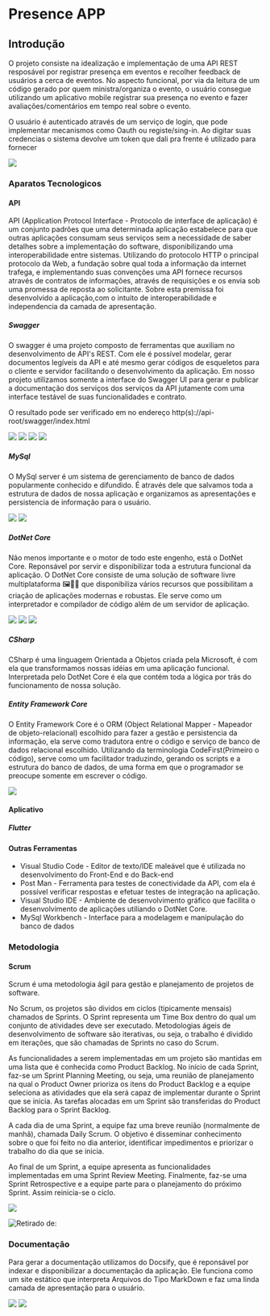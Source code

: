 # Presence APP
## Introdução

O projeto consiste na idealização e implementação de uma API REST resposável por registrar presença em eventos e recolher feedback de usuários a cerca de eventos. No aspecto funcional, por via da leitura de um código gerado por quem ministra/organiza o evento, o usuário consegue utilizando um aplicativo mobile registrar sua presença no evento e fazer avaliações/comentários em tempo real sobre o evento.

O usuário é autenticado através  de um serviço de login, que pode implementar mecanismos como Oauth ou registe/sing-in. Ao digitar suas credencias o sistema devolve um token que dali pra frente é utilizado para fornecer

![](images/applicationScheme.png)

### Aparatos Tecnologicos

#### API

API (Application Protocol Interface - Protocolo de interface de aplicação) é um conjunto padrões que uma determinada aplicação estabelece para que outras aplicações consumam seus serviços sem a necessidade de saber detalhes sobre a implementação do software, disponibilizando uma interoperabilidade entre sistemas.
Utilizando do protocolo HTTP o principal protocolo da Web, a fundação sobre qual toda a informação da internet trafega, e implementando suas convenções uma API fornece recursos através de contratos de informações, através de requisições e os envia sob uma promessa de reposta ao solicitante.
Sobre esta premissa foi desenvolvido a aplicação,com o intuito de interoperabilidade e independencia da camada de apresentação.

##### Swagger

O swagger é uma projeto composto de ferramentas que auxiliam no desenvolvimento de API's REST.
Com ele é possível modelar, gerar documentos legíveis da API e até mesmo gerar códigos de esqueletos para o cliente e servidor facilitando o desenvolvimento da aplicação.
Em nosso projeto utilizamos somente a interface do Swagger UI para gerar e publicar a documentação dos serviços dos serviços da API jutamente com uma interface testável de suas funcionalidades e contrato.

O resultado pode ser verificado em no endereço http(s)://api-root/swagger/index.html

![](images/swaggerHomePage.png)
![](images/swaggerAPIDocumentation.png)
![](images/swaggerRegisterRequest.png)
![](images/swaggerRegisterSucess.png)
##### MySql

O MySql server é um sistema de gerenciamento de banco de dados popularmente conhecido e difundido. É através dele que salvamos toda a estrutura de dados de nossa aplicação e organizamos as apresentações e persistencia de informação para o usuário.

![](images/MysqlServer.png)
![](images/MySqlWorkBenchUserCreated.png)

##### DotNet Core

Não menos importante e o motor de todo este engenho, está o DotNet Core. Reponsável por servir e disponibilizar toda a estrutura funcional da aplicação.
O DotNet Core consiste de uma solução de software livre multiplataforma 🖼🍎🐧 que disponibiliza vários recursos que possibilitam a criação de aplicações modernas e robustas. Ele serve como um interpretador e compilador de código além de um servidor de aplicação.

![](images/dotnetCore.png)
![](images/dotnetCLI.png)
![](images/dotNetCoreCsProj.png)

##### CSharp

CSharp é uma linguagem Orientada a Objetos criada pela Microsoft, é com ela que transformamos nossas idéias em uma aplicação funcional. Interpretada pelo DotNet Core é ela que contém toda a lógica por trás do funcionamento de nossa solução.

##### Entity Framework Core

O Entity Framework Core é o ORM (Object Relational Mapper - Mapeador de objeto-relacional) escolhido para fazer a gestão e persistencia da informação, ela serve como tradutora entre o código e serviço de banco de dados relacional escolhido. Utilizando da terminologia CodeFirst(Primeiro o código), serve como um facilitador traduzindo, gerando os scripts e a estrutura do banco de dados, de uma forma em que o programador se preocupe somente em escrever o código.

![](images/dotnetEfCoreCLI.png)

#### Aplicativo
##### Flutter

#### Outras Ferramentas
- Visual Studio Code - Editor de texto/IDE maleável que é utilizada no desenvolvimento do Front-End e do Back-end
- Post Man - Ferramenta para testes de conectividade da API, com ela é possível verificar respostas e efetuar testes de integração na aplicação.
- Visual Studio IDE - Ambiente de desenvolvimento gráfico que facilita o desenvolvimento de aplicações utiliando o DotNet Core.
- MySql Workbench - Interface para a modelagem e manipulação do banco de dados
### Metodologia
#### Scrum
Scrum é uma metodologia ágil para gestão e planejamento de projetos de software.

No Scrum, os projetos são dividos em ciclos (tipicamente mensais) chamados de Sprints. O Sprint representa um Time Box dentro do qual um conjunto de atividades deve ser executado. Metodologias ágeis de desenvolvimento de software são iterativas, ou seja, o trabalho é dividido em iterações, que são chamadas de Sprints no caso do Scrum.

As funcionalidades a serem implementadas em um projeto são mantidas em uma lista que é conhecida como Product Backlog. No início de cada Sprint, faz-se um Sprint Planning Meeting, ou seja, uma reunião de planejamento na qual o Product Owner prioriza os itens do Product Backlog e a equipe seleciona as atividades que ela será capaz de implementar durante o Sprint que se inicia. As tarefas alocadas em um Sprint são transferidas do Product Backlog para o Sprint Backlog.

A cada dia de uma Sprint, a equipe faz uma breve reunião (normalmente de manhã), chamada Daily Scrum. O objetivo é disseminar conhecimento sobre o que foi feito no dia anterior, identificar impedimentos e priorizar o trabalho do dia que se inicia.

Ao final de um Sprint, a equipe apresenta as funcionalidades implementadas em uma Sprint Review Meeting. Finalmente, faz-se uma Sprint Retrospective e a equipe parte para o planejamento do próximo Sprint. Assim reinicia-se o ciclo.

![](images/ciclo_scrum.gif)

![Retirado de:](https://www.desenvolvimentoagil.com.br/scrum/)

### Documentação

Para gerar a documentação utilizamos do Docsify, que é reponsável por indexar e disponibilizar a documentação da aplicação. Ele funciona como um site estático que interpreta Arquivos do Tipo MarkDown e faz uma linda camada de apresentação para o usuário.

![](images/docsify.png)
![](images/docsifyDocSite.png)